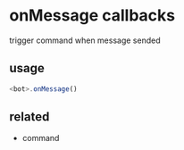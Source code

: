 # onMessage callbacks
trigger command when message sended
## usage
```js
<bot>.onMessage()
```
## related
* command
